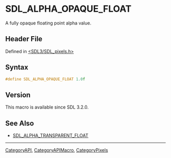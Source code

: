 # SDL_ALPHA_OPAQUE_FLOAT

A fully opaque floating point alpha value.

## Header File

Defined in [<SDL3/SDL_pixels.h>](https://github.com/libsdl-org/SDL/blob/main/include/SDL3/SDL_pixels.h)

## Syntax

```c
#define SDL_ALPHA_OPAQUE_FLOAT 1.0f
```

## Version

This macro is available since SDL 3.2.0.

## See Also

- [SDL_ALPHA_TRANSPARENT_FLOAT](SDL_ALPHA_TRANSPARENT_FLOAT)

----
[CategoryAPI](CategoryAPI), [CategoryAPIMacro](CategoryAPIMacro), [CategoryPixels](CategoryPixels)

